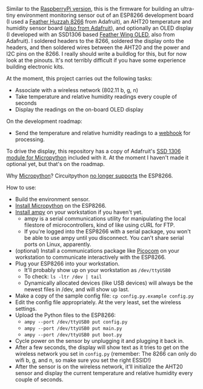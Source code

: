 Similar to the [RaspberryPi version](/environment-sensor-raspbian), this is the firmware for building an ultra-tiny environment monitoring sensor out of an ESP8266 development board (I used a [Feather Huzzah 8266](https://www.adafruit.com/product/2821) from Adafruit), an AHT20 temperature and humidity sensor board ([also from Adafruit](https://www.adafruit.com/product/4566)), and optionally an OLED display (I developed with an SSD1306 based [Feather Wing OLED](https://www.adafruit.com/product/2900), also from Adafruit).  I soldered headers to the 8266, soldered the display onto the headers, and then soldered wires between the AHT20 and the power and I2C pins on the 8266.  I really should write a buildlog for this, but for now look at the pinouts.  It's not terribly difficult if you have some experience building electronic kits.

At the moment, this project carries out the following tasks:

* Associate with a wireless network (802.11 b, g, n)
* Take temperature and relative humidity readings every couple of seconds
* Display the readings on the on-board OLED display

On the development roadmap:

* Send the temperature and relative humidity readings to a [webhook](https://en.wikipedia.org/wiki/Webhook) for processing.

To drive the display, this repository has a copy of Adafruit's [SSD 1306 module for Micropython](https://github.com/adafruit/micropython-adafruit-ssd1306) included with it.  At the moment I haven't made it optional yet, but that's on the roadmap.

Why [Micropython](https://micropython.org/)?  Circuitpython [no longer supports](https://learn.adafruit.com/welcome-to-circuitpython/circuitpython-for-esp8266) the ESP8266.

How to use:

* Build the environment sensor.
* [Install Micropython](https://docs.micropython.org/en/latest/esp8266/tutorial/intro.html) on the ESP8266.
* [Install ampy](https://github.com/scientifichackers/ampy) on your workstation if you haven't yet.
  * ampy is a serial communications utility for manipulating the local filestore of microcontrollers, kind of like using cURL for FTP.
  * If you're logged into the ESP8266 with a serial package, you won't be able to use ampy until you disconnect.  You can't share serial ports on Linux, apparently.
* (optional) Install a communications package like [Picocom](https://github.com/npat-efault/picocom) on your workstation to communicate interactively with the ESP8266.
* Plug your ESP8266 into your workstation.
  * It'll probably show up on your workstation as `/dev/ttyUSB0`
  * To check: `ls -ltr /dev | tail`
  * Dynamically allocated devices (like USB devices) will always be the newest files in /dev, and will show up last.
* Make a copy of the sample config file: `cp config.py.example config.py`
* Edit the config file appropriately.  At the very least, set the wireless settings.
* Upload the Python files to the ESP8266:
  * `ampy --port /dev/ttyUSB0 put config.py`
  * `ampy --port /dev/ttyUSB0 put main.py`
  * `ampy --port /dev/ttyUSB0 put boot.py`
* Cycle power on the sensor by unplugging it and plugging it back in.
* After a few seconds, the display will show text as it tries to get on the wireless network you set in `config.py` (remember: The 8266 can only do wifi b, g, and n, so make sure you set the right ESSID!)
* After the sensor is on the wireless network, it'll initialize the AHT20 sensor and display the current temperature and relative humidity every couple of seconds.
